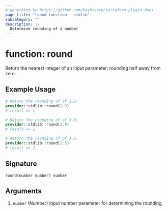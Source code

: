 ```yaml
---
# generated by https://github.com/hashicorp/terraform-plugin-docs
page_title: "round function - stdlib"
subcategory: ""
description: |-
  Determine rounding of a number
---
```


# function: round

Return the nearest integer of an input parameter; rounding half away from zero.

## Example Usage

```terraform
# Return the rounding of of 1.2:
provider::stdlib::round(1.2)
# result => 1

# Return the rounding of of 1.8:
provider::stdlib::round(1.8)
# result => 2

# Return the rounding of of 1.5:
provider::stdlib::round(1.5)
# result => 2
```

## Signature

<!-- signature generated by tfplugindocs -->
```text
round(number number) number
```

## Arguments

<!-- arguments generated by tfplugindocs -->
1. `number` (Number) Input number parameter for determining the rounding.
